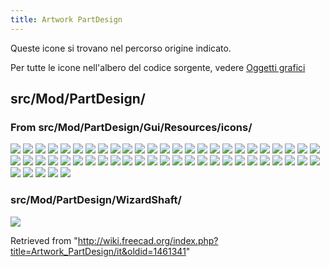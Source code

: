 ```yaml
---
title: Artwork PartDesign
---
```

Queste icone si trovano nel percorso origine indicato.

Per tutte le icone nell'albero del codice sorgente, vedere [Oggetti grafici](/Artwork/it "Artwork/it")

## src/Mod/PartDesign/

### From src/Mod/PartDesign/Gui/Resources/icons/

![](/images/PartDesign_AdditiveBox.svg)
![](/images/PartDesign_AdditiveCone.svg)
![](/images/PartDesign_AdditiveCylinder.svg)
![](/images/PartDesign_AdditiveEllipsoid.svg)
![](/images/PartDesign_AdditiveHelix.svg)
![](/images/PartDesign_AdditiveLoft.svg)
![](/images/PartDesign_AdditivePipe.svg)
![](/images/PartDesign_AdditivePrism.svg)
![](/images/PartDesign_AdditiveSphere.svg)
![](/images/PartDesign_AdditiveTorus.svg)
![](/images/PartDesign_AdditiveWedge.svg)
![](/images/PartDesign_BaseFeature.svg)
![](/images/PartDesign_Body.svg)
![](/images/PartDesign_Boolean.svg)
![](/images/PartDesign_Chamfer.svg)
![](/images/PartDesign_Clone.svg)
![](/images/PartDesign_CoordinateSystem.svg)
![](/images/PartDesign_Draft.svg)
![](/images/PartDesign_Fillet.svg)
![](/images/PartDesign_Flip_Direction.svg)
![](/images/PartDesign_Groove.svg)
![](/images/PartDesign_Hole.svg)
![](/images/PartDesign_InternalExternalGear.svg)
![](/images/PartDesign_Line.svg)
![](/images/PartDesign_LinearPattern.svg)
![](/images/PartDesign_Migrate.svg)
![](/images/PartDesign_Mirrored.svg)
![](/images/PartDesign_MoveFeature.svg)
![](/images/PartDesign_MoveFeatureInTree.svg)
![](/images/PartDesign_MoveTip.svg)
![](/images/PartDesign_MultiTransform.svg)
![](/images/PartDesign_Overlay_Tip.svg)
![](/images/PartDesign_Pad.svg)
![](/images/PartDesign_Plane.svg)
![](/images/PartDesign_Pocket.svg)
![](/images/PartDesign_Point.svg)
![](/images/PartDesign_PolarPattern.svg)
![](/images/PartDesign_Revolution.svg)
![](/images/PartDesign_Scaled.svg)
![](/images/PartDesign_ShapeBinder.svg)
![](/images/PartDesign_Sprocket.svg)
![](/images/PartDesign_SubShapeBinder.svg)
![](/images/PartDesign_SubtractiveBox.svg)
![](/images/PartDesign_SubtractiveCone.svg)
![](/images/PartDesign_SubtractiveCylinder.svg)
![](/images/PartDesign_SubtractiveEllipsoid.svg)
![](/images/PartDesign_SubtractiveHelix.svg)
![](/images/PartDesign_SubtractiveLoft.svg)
![](/images/PartDesign_SubtractivePipe.svg)
![](/images/PartDesign_SubtractivePrism.svg)
![](/images/PartDesign_SubtractiveSphere.svg)
![](/images/PartDesign_SubtractiveTorus.svg)
![](/images/PartDesign_SubtractiveWedge.svg)
![](/images/PartDesign_Thickness.svg)
![](/images/PartDesignWorkbench.svg)

### src/Mod/PartDesign/WizardShaft/

![](/images/WizardShaft.svg)

Retrieved from "<http://wiki.freecad.org/index.php?title=Artwork_PartDesign/it&oldid=1461341>"